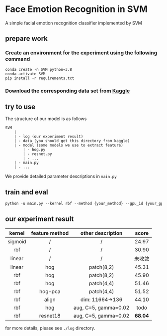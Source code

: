 # Face Emotion Recognition in SVM

A simple facial emotion recognition classifier implemented by SVM

## prepare work

### Create an environment for the experiment using the following command

```shell
conda create -n SVM python=3.8
conda activate SVM
pip install -r requirements.txt
```

### Download the corresponding data set from [Kaggle](https://www.kaggle.com/c/challenges-in-representation-learning-facial-expression-recognition-challenge/data)

## try to use

The structure of our model is as follows

```
SVM
	|
	| - log (our experiment result)
	| - data (you should get this directory from kaggle)
	| - model (some models we use to extract feature)
		| - hog.py
		| - resnet.py
		| - ...
	| - main.py
	| - ...
```

We provide detailed parameter descriptions in `main.py`

## train and eval

```python
python -u main.py --kernel rbf --method {your_method} --gpu_id {your_gpu_id} --C 5 --gamma 0.02 > res.log
```
## our experiment result
| kernel  | feature method | other description | score  |
| :-----: | :------------: | :---------------: | :----: |
| sigmoid |       /        |         /         | 24.97  |
|   rbf   |       /        |         /         | 30.90  |
| linear  |       /        |         /         | 未收敛 |
| linear  |      hog       |    patch(8,2)     | 45.31  |
|   rbf   |      hog       |    patch(8,2)     | 45.90  |
|   rbf   |      hog       |    patch(4,4)     | 51.46  |
|   rbf   |    hog+pca     |    patch(4,4)     | 51.52  |
|   rbf   |     align      |  dim: 11664->136  | 44.10  |
|   rbf   | hog |         aug, C=5, gamma=0.02         | todo |
|    	rbf	|resnet18|aug, C=5, gamma=0.02|**68.04**|


for more details, please see `./log` directory.
